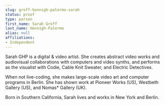 ```yaml
---
slug: groff-hennigh-palermo-sarah
status: proof
type: person
first_name: Sarah Groff
last_name: Hennigh-Palermo
alias: null
affiliations:
- Independent
---
```


Sarah GHP is a digital & video artist. She creates abstract video works and audiovisual collaborations with computers and video synths, and performs as the visualist with Codie, Cable Knit Sweater, and Electric Detectives. 

When not live-coding, she makes large-scale video art and computer programs in Berlin. She has shown work at Pioneer Works (US), Westbeth Gallery (US), and Nomas* Gallery (UK).

Born in Southern California, Sarah lives and works in New York and Berlin.
